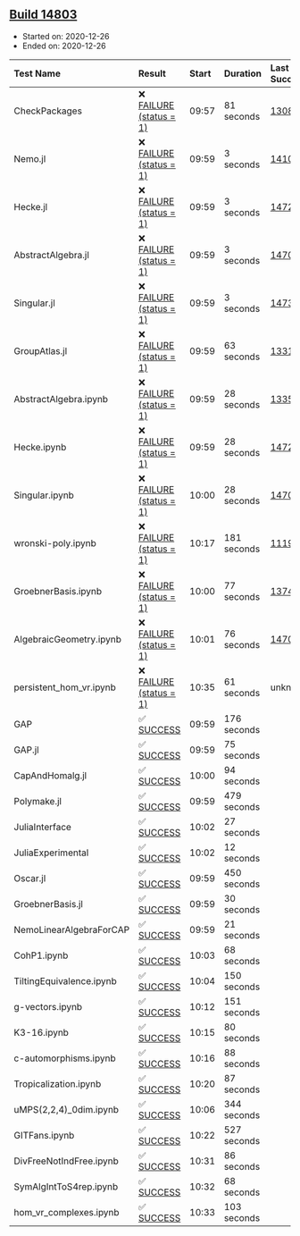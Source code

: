 ## [Build 14803](https://oscarci.mathematik.uni-kl.de/job/oscar/14803/)

* Started on: 2020-12-26
* Ended on: 2020-12-26

| Test Name    | Result | Start | Duration | Last Success | First Failure |
|:-------------|:-------|:------|:---------|:-------------|:--------------|
| CheckPackages | ❌ [FAILURE (status = 1)](https://oscarci.mathematik.uni-kl.de/job/oscar/14803/artifact/logs/build-14803/CheckPackages.log) | 09:57 | 81 seconds | [13085](https://oscarci.mathematik.uni-kl.de/job/oscar/13085/) | [13086](https://oscarci.mathematik.uni-kl.de/job/oscar/13086/) |
| Nemo.jl | ❌ [FAILURE (status = 1)](https://oscarci.mathematik.uni-kl.de/job/oscar/14803/artifact/logs/build-14803/Nemo.jl.log) | 09:59 | 3 seconds | [14101](https://oscarci.mathematik.uni-kl.de/job/oscar/14101/) | [14102](https://oscarci.mathematik.uni-kl.de/job/oscar/14102/) |
| Hecke.jl | ❌ [FAILURE (status = 1)](https://oscarci.mathematik.uni-kl.de/job/oscar/14803/artifact/logs/build-14803/Hecke.jl.log) | 09:59 | 3 seconds | [14723](https://oscarci.mathematik.uni-kl.de/job/oscar/14723/) | [14724](https://oscarci.mathematik.uni-kl.de/job/oscar/14724/) |
| AbstractAlgebra.jl | ❌ [FAILURE (status = 1)](https://oscarci.mathematik.uni-kl.de/job/oscar/14803/artifact/logs/build-14803/AbstractAlgebra.jl.log) | 09:59 | 3 seconds | [14701](https://oscarci.mathematik.uni-kl.de/job/oscar/14701/) | [14702](https://oscarci.mathematik.uni-kl.de/job/oscar/14702/) |
| Singular.jl | ❌ [FAILURE (status = 1)](https://oscarci.mathematik.uni-kl.de/job/oscar/14803/artifact/logs/build-14803/Singular.jl.log) | 09:59 | 3 seconds | [14732](https://oscarci.mathematik.uni-kl.de/job/oscar/14732/) | [14733](https://oscarci.mathematik.uni-kl.de/job/oscar/14733/) |
| GroupAtlas.jl | ❌ [FAILURE (status = 1)](https://oscarci.mathematik.uni-kl.de/job/oscar/14803/artifact/logs/build-14803/GroupAtlas.jl.log) | 09:59 | 63 seconds | [13311](https://oscarci.mathematik.uni-kl.de/job/oscar/13311/) | [13312](https://oscarci.mathematik.uni-kl.de/job/oscar/13312/) |
| AbstractAlgebra.ipynb | ❌ [FAILURE (status = 1)](https://oscarci.mathematik.uni-kl.de/job/oscar/14803/artifact/logs/build-14803/AbstractAlgebra.ipynb.log) | 09:59 | 28 seconds | [13355](https://oscarci.mathematik.uni-kl.de/job/oscar/13355/) | [13356](https://oscarci.mathematik.uni-kl.de/job/oscar/13356/) |
| Hecke.ipynb | ❌ [FAILURE (status = 1)](https://oscarci.mathematik.uni-kl.de/job/oscar/14803/artifact/logs/build-14803/Hecke.ipynb.log) | 09:59 | 28 seconds | [14723](https://oscarci.mathematik.uni-kl.de/job/oscar/14723/) | [14724](https://oscarci.mathematik.uni-kl.de/job/oscar/14724/) |
| Singular.ipynb | ❌ [FAILURE (status = 1)](https://oscarci.mathematik.uni-kl.de/job/oscar/14803/artifact/logs/build-14803/Singular.ipynb.log) | 10:00 | 28 seconds | [14701](https://oscarci.mathematik.uni-kl.de/job/oscar/14701/) | [14702](https://oscarci.mathematik.uni-kl.de/job/oscar/14702/) |
| wronski-poly.ipynb | ❌ [FAILURE (status = 1)](https://oscarci.mathematik.uni-kl.de/job/oscar/14803/artifact/logs/build-14803/wronski-poly.ipynb.log) | 10:17 | 181 seconds | [11192](https://oscarci.mathematik.uni-kl.de/job/oscar/11192/) | [11193](https://oscarci.mathematik.uni-kl.de/job/oscar/11193/) |
| GroebnerBasis.ipynb | ❌ [FAILURE (status = 1)](https://oscarci.mathematik.uni-kl.de/job/oscar/14803/artifact/logs/build-14803/GroebnerBasis.ipynb.log) | 10:00 | 77 seconds | [13748](https://oscarci.mathematik.uni-kl.de/job/oscar/13748/) | [13749](https://oscarci.mathematik.uni-kl.de/job/oscar/13749/) |
| AlgebraicGeometry.ipynb | ❌ [FAILURE (status = 1)](https://oscarci.mathematik.uni-kl.de/job/oscar/14803/artifact/logs/build-14803/AlgebraicGeometry.ipynb.log) | 10:01 | 76 seconds | [14701](https://oscarci.mathematik.uni-kl.de/job/oscar/14701/) | [14702](https://oscarci.mathematik.uni-kl.de/job/oscar/14702/) |
| persistent_hom_vr.ipynb | ❌ [FAILURE (status = 1)](https://oscarci.mathematik.uni-kl.de/job/oscar/14803/artifact/logs/build-14803/persistent_hom_vr.ipynb.log) | 10:35 | 61 seconds | unknown | unknown |
| GAP | ✅ [SUCCESS](https://oscarci.mathematik.uni-kl.de/job/oscar/14803/artifact/logs/build-14803/GAP.log) | 09:59 | 176 seconds |  |  |
| GAP.jl | ✅ [SUCCESS](https://oscarci.mathematik.uni-kl.de/job/oscar/14803/artifact/logs/build-14803/GAP.jl.log) | 09:59 | 75 seconds |  |  |
| CapAndHomalg.jl | ✅ [SUCCESS](https://oscarci.mathematik.uni-kl.de/job/oscar/14803/artifact/logs/build-14803/CapAndHomalg.jl.log) | 10:00 | 94 seconds |  |  |
| Polymake.jl | ✅ [SUCCESS](https://oscarci.mathematik.uni-kl.de/job/oscar/14803/artifact/logs/build-14803/Polymake.jl.log) | 09:59 | 479 seconds |  |  |
| JuliaInterface | ✅ [SUCCESS](https://oscarci.mathematik.uni-kl.de/job/oscar/14803/artifact/logs/build-14803/JuliaInterface.log) | 10:02 | 27 seconds |  |  |
| JuliaExperimental | ✅ [SUCCESS](https://oscarci.mathematik.uni-kl.de/job/oscar/14803/artifact/logs/build-14803/JuliaExperimental.log) | 10:02 | 12 seconds |  |  |
| Oscar.jl | ✅ [SUCCESS](https://oscarci.mathematik.uni-kl.de/job/oscar/14803/artifact/logs/build-14803/Oscar.jl.log) | 09:59 | 450 seconds |  |  |
| GroebnerBasis.jl | ✅ [SUCCESS](https://oscarci.mathematik.uni-kl.de/job/oscar/14803/artifact/logs/build-14803/GroebnerBasis.jl.log) | 09:59 | 30 seconds |  |  |
| NemoLinearAlgebraForCAP | ✅ [SUCCESS](https://oscarci.mathematik.uni-kl.de/job/oscar/14803/artifact/logs/build-14803/NemoLinearAlgebraForCAP.log) | 09:59 | 21 seconds |  |  |
| CohP1.ipynb | ✅ [SUCCESS](https://oscarci.mathematik.uni-kl.de/job/oscar/14803/artifact/logs/build-14803/CohP1.ipynb.log) | 10:03 | 68 seconds |  |  |
| TiltingEquivalence.ipynb | ✅ [SUCCESS](https://oscarci.mathematik.uni-kl.de/job/oscar/14803/artifact/logs/build-14803/TiltingEquivalence.ipynb.log) | 10:04 | 150 seconds |  |  |
| g-vectors.ipynb | ✅ [SUCCESS](https://oscarci.mathematik.uni-kl.de/job/oscar/14803/artifact/logs/build-14803/g-vectors.ipynb.log) | 10:12 | 151 seconds |  |  |
| K3-16.ipynb | ✅ [SUCCESS](https://oscarci.mathematik.uni-kl.de/job/oscar/14803/artifact/logs/build-14803/K3-16.ipynb.log) | 10:15 | 80 seconds |  |  |
| c-automorphisms.ipynb | ✅ [SUCCESS](https://oscarci.mathematik.uni-kl.de/job/oscar/14803/artifact/logs/build-14803/c-automorphisms.ipynb.log) | 10:16 | 88 seconds |  |  |
| Tropicalization.ipynb | ✅ [SUCCESS](https://oscarci.mathematik.uni-kl.de/job/oscar/14803/artifact/logs/build-14803/Tropicalization.ipynb.log) | 10:20 | 87 seconds |  |  |
| uMPS(2,2,4)_0dim.ipynb | ✅ [SUCCESS](https://oscarci.mathematik.uni-kl.de/job/oscar/14803/artifact/logs/build-14803/uMPS-2-2-4-_0dim.ipynb.log) | 10:06 | 344 seconds |  |  |
| GITFans.ipynb | ✅ [SUCCESS](https://oscarci.mathematik.uni-kl.de/job/oscar/14803/artifact/logs/build-14803/GITFans.ipynb.log) | 10:22 | 527 seconds |  |  |
| DivFreeNotIndFree.ipynb | ✅ [SUCCESS](https://oscarci.mathematik.uni-kl.de/job/oscar/14803/artifact/logs/build-14803/DivFreeNotIndFree.ipynb.log) | 10:31 | 86 seconds |  |  |
| SymAlgIntToS4rep.ipynb | ✅ [SUCCESS](https://oscarci.mathematik.uni-kl.de/job/oscar/14803/artifact/logs/build-14803/SymAlgIntToS4rep.ipynb.log) | 10:32 | 68 seconds |  |  |
| hom_vr_complexes.ipynb | ✅ [SUCCESS](https://oscarci.mathematik.uni-kl.de/job/oscar/14803/artifact/logs/build-14803/hom_vr_complexes.ipynb.log) | 10:33 | 103 seconds |  |  |
